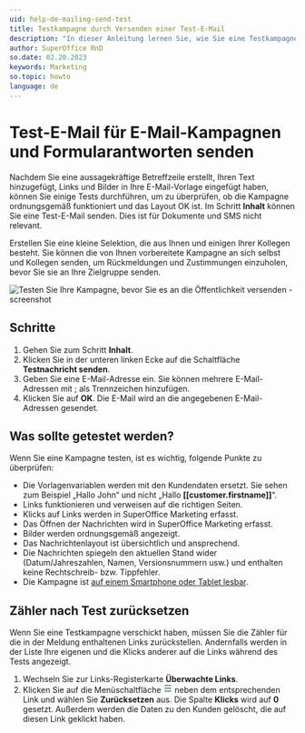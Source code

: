 ```yaml
---
uid: help-de-mailing-send-test
title: Testkampagne durch Versenden einer Test-E-Mail
description: "In dieser Anleitung lernen Sie, wie Sie eine Testkampagne senden."
author: SuperOffice RnD
so.date: 02.20.2023
keywords: Marketing
so.topic: howto
language: de
---
```


# Test-E-Mail für E-Mail-Kampagnen und Formularantworten senden

Nachdem Sie eine aussagekräftige Betreffzeile erstellt, Ihren Text hinzugefügt, Links und Bilder in Ihre E-Mail-Vorlage eingefügt haben, können Sie einige Tests durchführen, um zu überprüfen, ob die Kampagne ordnungsgemäß funktioniert und das Layout OK ist. Im Schritt **Inhalt** können Sie eine Test-E-Mail senden. Dies ist für Dokumente und SMS nicht relevant.

Erstellen Sie eine kleine Selektion, die aus Ihnen und einigen Ihrer Kollegen besteht. Sie können die von Ihnen vorbereitete Kampagne an sich selbst und Kollegen senden, um Rückmeldungen und Zustimmungen einzuholen, bevor Sie sie an Ihre Zielgruppe senden.

![Testen Sie Ihre Kampagne, bevor Sie es an die Öffentlichkeit versenden -screenshot][img2]

## Schritte

1. Gehen Sie zum Schritt **Inhalt**.
2. Klicken Sie in der unteren linken Ecke auf die Schaltfläche **Testnachricht senden**.
3. Geben Sie eine E-Mail-Adresse ein. Sie können mehrere E-Mail-Adressen mit ; als Trennzeichen hinzufügen.
4. Klicken Sie auf **OK**. Die E-Mail wird an die angegebenen E-Mail-Adressen gesendet.

## Was sollte getestet werden?

Wenn Sie eine Kampagne testen, ist es wichtig, folgende Punkte zu überprüfen:

* Die Vorlagenvariablen werden mit den Kundendaten ersetzt. Sie sehen zum Beispiel „Hallo John“ und nicht „Hallo **\[\[customer.firstname\]\]**“.
* Links funktionieren und verweisen auf die richtigen Seiten.
* Klicks auf Links werden in SuperOffice Marketing erfasst.
* Das Öffnen der Nachrichten wird in SuperOffice Marketing erfasst.
* Bilder werden ordnungsgemäß angezeigt.
* Das Nachrichtenlayout ist übersichtlich und ansprechend.
* Die Nachrichten spiegeln den aktuellen Stand wider (Datum/Jahreszahlen, Namen, Versionsnummern usw.) und enthalten keine Rechtschreib- bzw. Tippfehler.
* Die Kampagne ist [auf einem Smartphone oder Tablet lesbar][1].

## Zähler nach Test zurücksetzen

Wenn Sie eine Testkampagne verschickt haben, müssen Sie die Zähler für die in der Meldung enthaltenen Links zurückstellen. Andernfalls werden in der Liste Ihre eigenen und die Klicks anderer auf die Links während des Tests angezeigt.

1. Wechseln Sie zur Links-Registerkarte **Überwachte Links**.
2. Klicken Sie auf die Menüschaltfläche ![Symbol][img1] neben dem entsprechenden Link und wählen Sie **Zurücksetzen** aus. Die Spalte **Klicks** wird auf **0** gesetzt. Außerdem werden die Daten zu den Kunden gelöscht, die auf diesen Link geklickt haben.

<!-- Referenced links -->
[1]: ../../../learn/customize-for-mobile.md

<!-- Referenced images -->
[img1]: ../../../../../media/icons/btn-menu.png
[img2]: media/test-mailing.png
